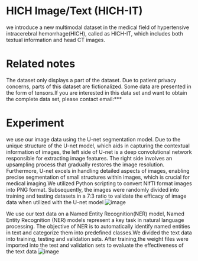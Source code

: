 # HICH Image/Text (HICH-IT)
we introduce a new multimodal dataset in the medical field of hypertensive intracerebral hemorrhage(HICH), called as HICH-IT, which includes both textual information and head CT images.
# Related notes
The dataset only displays a part of the dataset. Due to patient privacy concerns, parts of this dataset are fictionalized. Some data are presented in the form of tensors.If you are interested in this data set and want to obtain the complete data set, please contact email:***
# Experiment
we use our image data using the U-net segmentation model. Due to the unique structure of the U-net model, which aids in capturing the contextual information of images, the left side of U-net is a deep convolutional network responsible for extracting image features. The right side involves an upsampling process that gradually restores the image resolution. Furthermore, U-net excels in handling detailed aspects of images, enabling precise segmentation of small structures within images, which is crucial for medical imaging.We utilized Python scripting to convert NIfTI format images into PNG format. Subsequently, the images were randomly divided into training and testing datasets in a 7:3 ratio to validate the efficacy of image data when utilized with the U-net model
![image](https://github.com/CYBUS123456/HICH-IT-Datasets/assets/154394829/b356dbbe-cc61-48d7-8414-ffbbe8e0e701)

We use our text data on a Named Entity Recognition(NER) model, Named Entity Recognition (NER) models represent a key task in natural language processing. The objective of NER is to automatically identify named entities in text and categorize them into predefined classes.We divided the text data into training, testing and validation sets. After training,the weight files were imported into the test and validation sets to evaluate the effectiveness of the text data
![image](https://github.com/CYBUS123456/HICH-IT-Datasets/assets/154394829/11835906-cd8b-4240-adff-0cc39c57b6ce)

